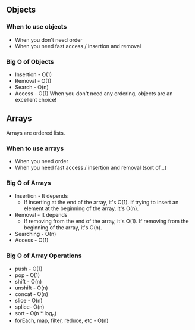 
## Objects
### When to use objects
- When you don't need order
- When you need fast access / insertion and removal

### Big O of Objects
- Insertion - O(1)
- Removal - O(1)
- Search - O(n)
- Access - O(1)
When you don't need any ordering, objects are an excellent choice!

## Arrays

Arrays are ordered lists.

### When to use arrays
- When you need order
- When you need fast access / insertion and removal (sort of...)
### Big O of Arrays
- Insertion - It depends
	- If inserting at the end of the array, it's O(1). If trying to insert an element at the beginning of the array, it's O(n).
- Removal - It depends
	- If removing from the end of the array, it's O(1). If removing from the beginning of the array, it's O(n).
- Searching - O(n)
- Access - O(1)

### Big O of Array Operations
- push - O(1)
- pop - O(1)
- shift - O(n)
- unshift - O(n)
- concat - O(n)
- slice - O(n)
- splice- O(n)
- sort - O(n * log<sub>n</sub>)
- forEach, map, filter, reduce, etc - O(n)
